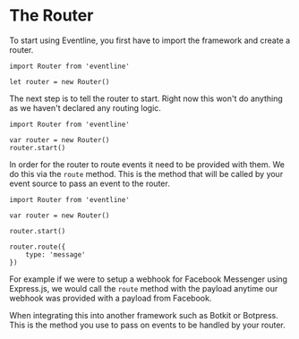 # The Router

To start using Eventline, you first have to import the framework
and create a router.

```
import Router from 'eventline'

let router = new Router()
```

The next step is to tell the router to start. Right now
this won't do anything as we haven't declared any routing logic.

```
import Router from 'eventline'

var router = new Router()
router.start()
```

In order for the router to route events it need to be provided with them. We do this via the `route` method. This is the method that will be called by your event source to pass an event to the router.

```
import Router from 'eventline'

var router = new Router()

router.start()

router.route({
    type: 'message'
})
```

For example if we were to setup a webhook for Facebook Messenger using Express.js,
we would call the `route` method with the payload anytime our webhook was provided
with a payload from Facebook.

When integrating this into another framework such as Botkit or Botpress. This is the
method you use to pass on events to be handled by your router.
